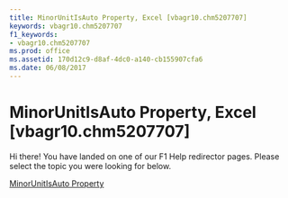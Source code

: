 ```yaml
---
title: MinorUnitIsAuto Property, Excel [vbagr10.chm5207707]
keywords: vbagr10.chm5207707
f1_keywords:
- vbagr10.chm5207707
ms.prod: office
ms.assetid: 170d12c9-d8af-4dc0-a140-cb155907cfa6
ms.date: 06/08/2017
---
```



# MinorUnitIsAuto Property, Excel [vbagr10.chm5207707]

Hi there! You have landed on one of our F1 Help redirector pages. Please select the topic you were looking for below.

[MinorUnitIsAuto Property](http://msdn.microsoft.com/library/ca6a18d5-f93f-4801-7704-4d3a25b633cb%28Office.15%29.aspx)

